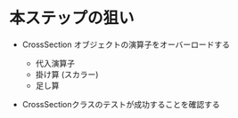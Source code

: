 # 本ステップの狙い
- CrossSection オブジェクトの演算子をオーバーロードする
    - 代入演算子
    - 掛け算 (スカラー)
    - 足し算

- CrossSectionクラスのテストが成功することを確認する